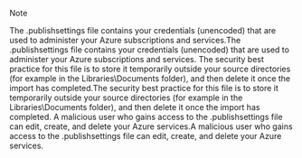 > [!NOTE]
> <span data-ttu-id="c21cb-101">The .publishsettings file contains your  credentials (unencoded) that are used to administer your Azure subscriptions and services.</span><span class="sxs-lookup"><span data-stu-id="c21cb-101">The .publishsettings file contains your  credentials (unencoded) that are used to administer your Azure subscriptions and services.</span></span> <span data-ttu-id="c21cb-102">The security best practice for this file is to store it temporarily outside your source directories (for example in the Libraries\Documents folder), and then  delete it once the import has completed.</span><span class="sxs-lookup"><span data-stu-id="c21cb-102">The security best practice for this file is to store it temporarily outside your source directories (for example in the Libraries\Documents folder), and then  delete it once the import has completed.</span></span> <span data-ttu-id="c21cb-103">A malicious user who gains access to the .publishsettings file can edit, create, and delete your Azure services.</span><span class="sxs-lookup"><span data-stu-id="c21cb-103">A malicious user who gains access to the .publishsettings file can edit, create, and delete your Azure services.</span></span>
> 
> 

